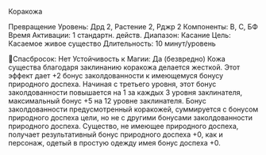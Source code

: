 
Коракожа

Превращение
Уровень: Дрд 2, Растение 2, Рджр 2
Компоненты: В, С, БФ
Время Активации: 1 стандартн. действ.
Диапазон: Касание
Цель: Касаемое живое существо
Длительность: 10 минут/уровень

Спасбросок: Нет
Устойчивость к Магии: Да (безвредно)
Кожа существа благодаря заклинанию коракожа делается жесткой. Этот
эффект дает +2 бонус заколдованности
к имеющемуся бонусу природного доспеха. Начиная с третьего уровня, этот
бонус заколдованности повышается
на 1 за каждых 3 уровня заклинателя,
максимальный бонус +5 на 12 уровне
заклинателя.
Бонус заколдованности предусмотренный коракожей, суммируется с бонусом природного доспеха цели, но не
с другими бонусами заколдованности
природного доспеха. Существо, не имеющее природного доспеха, получает
результативный бонус природного доспеха +0, как и персонаж, одетый в простую одежду имея бонус доспеха +0.